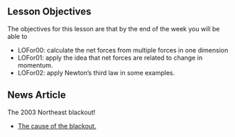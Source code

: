## Lesson Objectives

The objectives for this lesson are that by the end of the week you will be able to

* LOFor00: calculate the net forces from multiple forces in one dimension
* LOFor01: apply the idea that net forces are related to change in momentum.
* LOFor02: apply Newton’s third law in some examples.


## News Article

The 2003 Northeast blackout!

- [The cause of the blackout.](http://www.scientificamerican.com/article.cfm?id=2003-blackout-five-years-later)